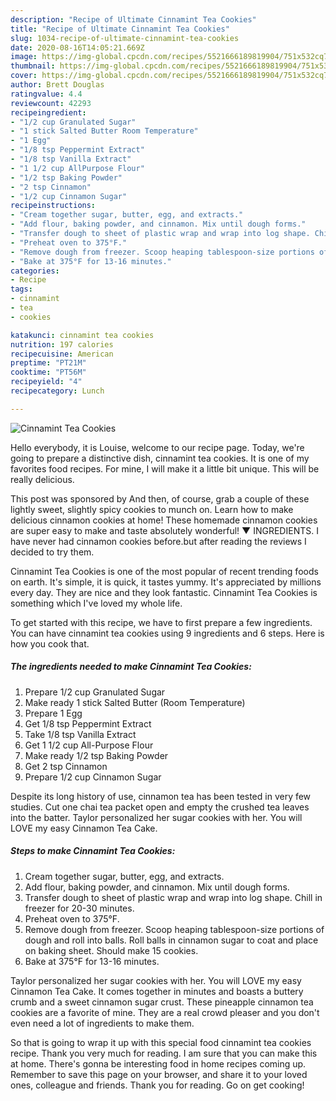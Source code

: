 ```yaml
---
description: "Recipe of Ultimate Cinnamint Tea Cookies"
title: "Recipe of Ultimate Cinnamint Tea Cookies"
slug: 1034-recipe-of-ultimate-cinnamint-tea-cookies
date: 2020-08-16T14:05:21.669Z
image: https://img-global.cpcdn.com/recipes/5521666189819904/751x532cq70/cinnamint-tea-cookies-recipe-main-photo.jpg
thumbnail: https://img-global.cpcdn.com/recipes/5521666189819904/751x532cq70/cinnamint-tea-cookies-recipe-main-photo.jpg
cover: https://img-global.cpcdn.com/recipes/5521666189819904/751x532cq70/cinnamint-tea-cookies-recipe-main-photo.jpg
author: Brett Douglas
ratingvalue: 4.4
reviewcount: 42293
recipeingredient:
- "1/2 cup Granulated Sugar"
- "1 stick Salted Butter Room Temperature"
- "1 Egg"
- "1/8 tsp Peppermint Extract"
- "1/8 tsp Vanilla Extract"
- "1 1/2 cup AllPurpose Flour"
- "1/2 tsp Baking Powder"
- "2 tsp Cinnamon"
- "1/2 cup Cinnamon Sugar"
recipeinstructions:
- "Cream together sugar, butter, egg, and extracts."
- "Add flour, baking powder, and cinnamon. Mix until dough forms."
- "Transfer dough to sheet of plastic wrap and wrap into log shape. Chill in freezer for 20-30 minutes."
- "Preheat oven to 375°F."
- "Remove dough from freezer. Scoop heaping tablespoon-size portions of dough and roll into balls. Roll balls in cinnamon sugar to coat and place on baking sheet. Should make 15 cookies."
- "Bake at 375°F for 13-16 minutes."
categories:
- Recipe
tags:
- cinnamint
- tea
- cookies

katakunci: cinnamint tea cookies 
nutrition: 197 calories
recipecuisine: American
preptime: "PT21M"
cooktime: "PT56M"
recipeyield: "4"
recipecategory: Lunch

---
```



![Cinnamint Tea Cookies](https://img-global.cpcdn.com/recipes/5521666189819904/751x532cq70/cinnamint-tea-cookies-recipe-main-photo.jpg)

Hello everybody, it is Louise, welcome to our recipe page. Today, we're going to prepare a distinctive dish, cinnamint tea cookies. It is one of my favorites food recipes. For mine, I will make it a little bit unique. This will be really delicious.

This post was sponsored by And then, of course, grab a couple of these lightly sweet, slightly spicy cookies to munch on. Learn how to make delicious cinnamon cookies at home! These homemade cinnamon cookies are super easy to make and taste absolutely wonderful! ▼ INGREDIENTS. I have never had cinnamon cookies before.but after reading the reviews I decided to try them.

Cinnamint Tea Cookies is one of the most popular of recent trending foods on earth. It's simple, it is quick, it tastes yummy. It's appreciated by millions every day. They are nice and they look fantastic. Cinnamint Tea Cookies is something which I've loved my whole life.


To get started with this recipe, we have to first prepare a few ingredients. You can have cinnamint tea cookies using 9 ingredients and 6 steps. Here is how you cook that.

<!--inarticleads1-->

##### The ingredients needed to make Cinnamint Tea Cookies:

1. Prepare 1/2 cup Granulated Sugar
1. Make ready 1 stick Salted Butter (Room Temperature)
1. Prepare 1 Egg
1. Get 1/8 tsp Peppermint Extract
1. Take 1/8 tsp Vanilla Extract
1. Get 1 1/2 cup All-Purpose Flour
1. Make ready 1/2 tsp Baking Powder
1. Get 2 tsp Cinnamon
1. Prepare 1/2 cup Cinnamon Sugar


Despite its long history of use, cinnamon tea has been tested in very few studies. Cut one chai tea packet open and empty the crushed tea leaves into the batter. Taylor personalized her sugar cookies with her. You will LOVE my easy Cinnamon Tea Cake. 

<!--inarticleads2-->

##### Steps to make Cinnamint Tea Cookies:

1. Cream together sugar, butter, egg, and extracts.
1. Add flour, baking powder, and cinnamon. Mix until dough forms.
1. Transfer dough to sheet of plastic wrap and wrap into log shape. Chill in freezer for 20-30 minutes.
1. Preheat oven to 375°F.
1. Remove dough from freezer. Scoop heaping tablespoon-size portions of dough and roll into balls. Roll balls in cinnamon sugar to coat and place on baking sheet. Should make 15 cookies.
1. Bake at 375°F for 13-16 minutes.


Taylor personalized her sugar cookies with her. You will LOVE my easy Cinnamon Tea Cake. It comes together in minutes and boasts a buttery crumb and a sweet cinnamon sugar crust. These pineapple cinnamon tea cookies are a favorite of mine. They are a real crowd pleaser and you don&#39;t even need a lot of ingredients to make them. 

So that is going to wrap it up with this special food cinnamint tea cookies recipe. Thank you very much for reading. I am sure that you can make this at home. There's gonna be interesting food in home recipes coming up. Remember to save this page on your browser, and share it to your loved ones, colleague and friends. Thank you for reading. Go on get cooking!
